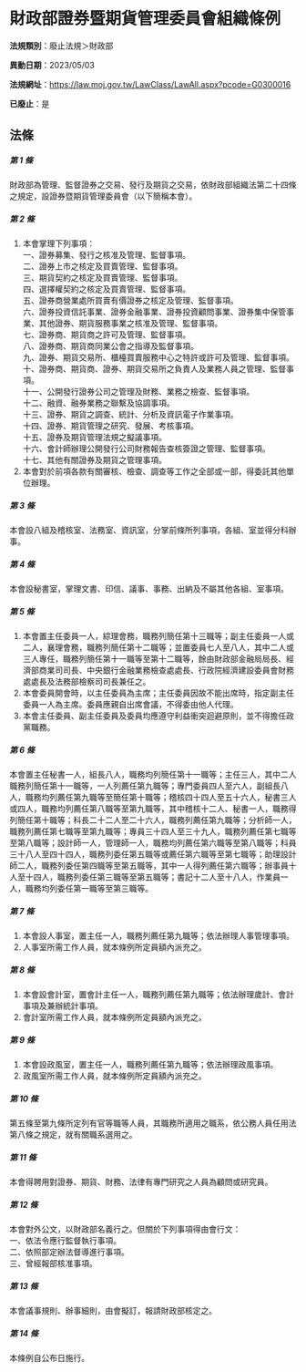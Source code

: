 # 財政部證券暨期貨管理委員會組織條例

**法規類別**：廢止法規＞財政部

**異動日期**：2023/05/03  

**法規網址**：https://law.moj.gov.tw/LawClass/LawAll.aspx?pcode=G0300016

**已廢止**：是



## 法條
##### 第 1 條
財政部為管理、監督證券之交易、發行及期貨之交易，依財政部組織法第二十四條之規定，設證券暨期貨管理委員會（以下簡稱本會）。

##### 第 2 條
1. 本會掌理下列事項：  
一、證券募集、發行之核准及管理、監督事項。  
二、證券上市之核定及買賣管理、監督事項。  
三、期貨契約之核定及買賣管理、監督事項。  
四、選擇權契約之核定及買賣管理、監督事項。  
五、證券商營業處所買賣有價證券之核定及管理、監督事項。  
六、證券投資信託事業、證券金融事業、證券投資顧問事業、證券集中保管事業、其他證券、期貨服務事業之核准及管理、監督事項。  
七、證券商、期貨商之許可及管理、監督事項。  
八、證券商、期貨商同業公會之指導及監督事項。  
九、證券、期貨交易所、櫃檯買賣服務中心之特許或許可及管理、監督事項。  
十、證券商、期貨商、證券、期貨交易所之負責人及業務人員之管理、監督事項。  
十一、公開發行證券公司之管理及財務、業務之檢查、監督事項。  
十二、融資、融券業務之聯繫及協調事項。  
十三、證券、期貨之調查、統計、分析及資訊電子作業事項。  
十四、證券、期貨管理之研究、發展、考核事項。  
十五、證券及期貨管理法規之擬議事項。  
十六、會計師辦理公開發行公司財務報告查核簽證之管理、監督事項。  
十七、其他有關證券及期貨之管理事項。
1. 本會對於前項各款有關審核、檢查、調查等工作之全部或一部，得委託其他單位辦理。

##### 第 3 條
本會設八組及稽核室、法務室、資訊室，分掌前條所列事項，各組、室並得分科辦事。

##### 第 4 條
本會設秘書室，掌理文書、印信、議事、事務、出納及不屬其他各組、室事項。

##### 第 5 條
1. 本會置主任委員一人，綜理會務，職務列簡任第十三職等；副主任委員一人或二人，襄理會務，職務列簡任第十二職等；並置委員七人至八人，其中二人或三人專任，職務列簡任第十一職等至第十二職等，餘由財政部金融局局長、經濟部商業司司長、中央銀行金融業務檢查處處長、行政院經濟建設委員會財務處處長及法務部檢察司司長兼任之。
1. 本會委員開會時，以主任委員為主席；主任委員因故不能出席時，指定副主任委員一人為主席。委員應親自出席會議，不得委由他人代理。
1. 本會主任委員、副主任委員及委員均應遵守利益衝突迴避原則，並不得擔任政黨職務。

##### 第 6 條
本會置主任秘書一人，組長八人，職務均列簡任第十一職等；主任三人，其中二人職務列簡任第十一職等，一人列薦任第九職等；專門委員四人至六人，副組長八人，職務均列薦任第九職等至簡任第十職等；稽核四十四人至五十六人，秘書三人或四人，職務均列薦任第八職等至第九職等，其中稽核十二人、秘書一人，職務得列簡任第十職等；科長二十二人至二十六人，職務列薦任第九職等；分析師一人，職務列薦任第七職等至第九職等；專員三十四人至三十九人，職務列薦任第七職等至第八職等；設計師一人，管理師一人，職務均列薦任第六職等至第八職等；科員三十八人至四十四人，職務列委任第五職等或薦任第六職等至第七職等；助理設計師二人，職務列委任第四職等至第五職等，其中一人得列薦任第六職等；辦事員十人至十四人，職務列委任第三職等至第五職等；書記十二人至十八人，作業員一人，職務均列委任第一職等至第三職等。

##### 第 7 條
1. 本會設人事室，置主任一人，職務列薦任第九職等；依法辦理人事管理事項。
1. 人事室所需工作人員，就本條例所定員額內派充之。

##### 第 8 條
1. 本會設會計室，置會計主任一人，職務列薦任第九職等；依法辦理歲計、會計事項及兼辦統計事項。
1. 會計室所需工作人員，就本條例所定員額內派充之。

##### 第 9 條
1. 本會設政風室，置主任一人，職務列薦任第九職等；依法辦理政風事項。
1. 政風室所需工作人員，就本條例所定員額內派充之。

##### 第 10 條
第五條至第九條所定列有官等職等人員，其職務所適用之職系，依公務人員任用法第八條之規定，就有關職系選用之。

##### 第 11 條
本會得聘用對證券、期貨、財務、法律有專門研究之人員為顧問或研究員。

##### 第 12 條
本會對外公文，以財政部名義行之。但關於下列事項得由會行文：  
一、依法令應行監督執行事項。  
二、依照部定辦法督導進行事項。  
三、曾經報部核准事項。  

##### 第 13 條
本會議事規則、辦事細則，由會擬訂，報請財政部核定之。

##### 第 14 條
本條例自公布日施行。


